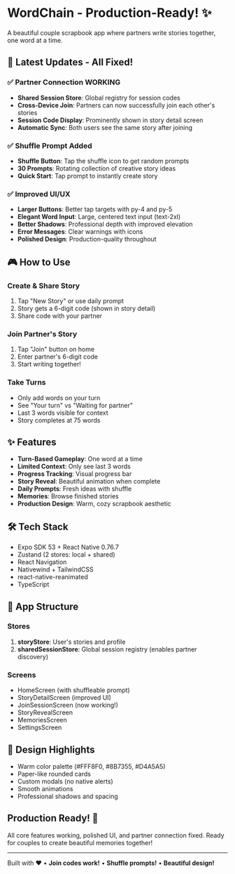 # WordChain - Production-Ready! ✨

A beautiful couple scrapbook app where partners write stories together, one word at a time.

## 🎉 Latest Updates - All Fixed!

### ✅ Partner Connection WORKING
- **Shared Session Store**: Global registry for session codes
- **Cross-Device Join**: Partners can now successfully join each other's stories
- **Session Code Display**: Prominently shown in story detail screen
- **Automatic Sync**: Both users see the same story after joining

### ✅ Shuffle Prompt Added
- **Shuffle Button**: Tap the shuffle icon to get random prompts
- **30 Prompts**: Rotating collection of creative story ideas
- **Quick Start**: Tap prompt to instantly create story

### ✅ Improved UI/UX
- **Larger Buttons**: Better tap targets with py-4 and py-5
- **Elegant Word Input**: Large, centered text input (text-2xl)
- **Better Shadows**: Professional depth with improved elevation
- **Error Messages**: Clear warnings with icons
- **Polished Design**: Production-quality throughout

## 🎮 How to Use

### Create & Share Story
1. Tap "New Story" or use daily prompt
2. Story gets a 6-digit code (shown in story detail)
3. Share code with your partner

### Join Partner's Story
1. Tap "Join" button on home
2. Enter partner's 6-digit code
3. Start writing together!

### Take Turns
- Only add words on your turn
- See "Your turn" vs "Waiting for partner"
- Last 3 words visible for context
- Story completes at 75 words

## ✨ Features

- **Turn-Based Gameplay**: One word at a time
- **Limited Context**: Only see last 3 words
- **Progress Tracking**: Visual progress bar
- **Story Reveal**: Beautiful animation when complete
- **Daily Prompts**: Fresh ideas with shuffle
- **Memories**: Browse finished stories
- **Production Design**: Warm, cozy scrapbook aesthetic

## 🛠 Tech Stack

- Expo SDK 53 + React Native 0.76.7
- Zustand (2 stores: local + shared)
- React Navigation
- Nativewind + TailwindCSS
- react-native-reanimated
- TypeScript

## 📱 App Structure

### Stores
1. **storyStore**: User's stories and profile
2. **sharedSessionStore**: Global session registry (enables partner discovery)

### Screens
- HomeScreen (with shuffleable prompt)
- StoryDetailScreen (improved UI)
- JoinSessionScreen (now working!)
- StoryRevealScreen
- MemoriesScreen
- SettingsScreen

## 🎨 Design Highlights

- Warm color palette (#FFF8F0, #8B7355, #D4A5A5)
- Paper-like rounded cards
- Custom modals (no native alerts)
- Smooth animations
- Professional shadows and spacing

## Production Ready! 🚀

All core features working, polished UI, and partner connection fixed. Ready for couples to create beautiful memories together!

---

Built with ❤️ • **Join codes work!** • **Shuffle prompts!** • **Beautiful design!**
